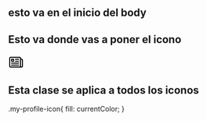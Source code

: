 




## esto va en el inicio del body


<svg xmlns="http://www.w4.org/2000/svg" width="0" height="0" display="none">
<symbol id="profile-item" viewBox="0 0 16 16"><path d="M6 5H3v3h3V5zM5 7H4V6h1v1zm2-2h4v1H7zm0 2h4v1H7zM3 9h8v1H3zm0 2h8v1H3z"/><path d="M13.5 5H13v-.5A1.5 1.5 0 0 0 11.5 3h-9A1.5 1.5 0 0 0 1 4.5v8A1.5 1.5 0 0 0 2.5 14h11a1.5 1.5 0 0 0 1.5-1.5v-6A1.5 1.5 0 0 0 13.5 5zM12 13H2.5a.5.5 0 0 1-.5-.5v-8a.5.5 0 0 1 .5-.5h9a.5.5 0 0 1 .5.5V13zm2-.5a.5.5 0 0 1-.5.5H13V6h.5a.5.5 0 0 1 .5.5v6z"/></symbol>
</svg>


## Esto va donde vas a poner el icono
<svg width="32px" height="32px" aria-label="icon descripton" class="my-profile-icon">
	<use href="#profile-item"></use>
</svg>


## Esta clase se aplica a todos los iconos
.my-profile-icon{
fill: currentColor;
}
    
